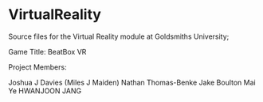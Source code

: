 # VirtualReality
Source files for the Virtual Reality module at Goldsmiths University;

Game Title: BeatBox VR

Project Members:

Joshua J Davies (Miles J Maiden)
Nathan Thomas-Benke
Jake Boulton
Mai Ye
HWANJOON JANG
